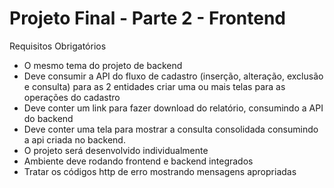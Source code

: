 # Projeto Final - Parte 2 - Frontend

Requisitos Obrigatórios

- O mesmo tema do projeto de backend
- Deve consumir a API do fluxo de cadastro (inserção, alteração, exclusão e consulta) para as 2 entidades criar uma ou mais telas para as operações do cadastro
- Deve conter um link para fazer download do relatório, consumindo a API do backend
- Deve conter uma tela para mostrar a consulta consolidada consumindo a api criada no backend.
- O projeto será desenvolvido individualmente
- Ambiente deve rodando frontend e backend integrados
- Tratar os códigos http de erro mostrando mensagens apropriadas